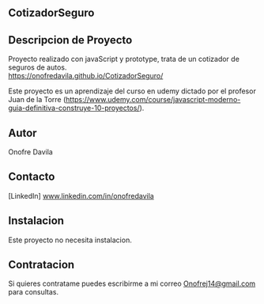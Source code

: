 ## CotizadorSeguro
## Descripcion de Proyecto
Proyecto realizado con javaScript y prototype, trata de un cotizador de seguros de autos.   
https://onofredavila.github.io/CotizadorSeguro/

Este proyecto es un aprendizaje del curso en udemy dictado por el profesor Juan de la Torre (https://www.udemy.com/course/javascript-moderno-guia-definitiva-construye-10-proyectos/).

## Autor
Onofre Davila

## Contacto
[LinkedIn] www.linkedin.com/in/onofredavila

## Instalacion
Este proyecto no necesita instalacion.

## Contratacion
Si quieres contratame puedes escribirme a mi correo Onofrej14@gmail.com para consultas.
